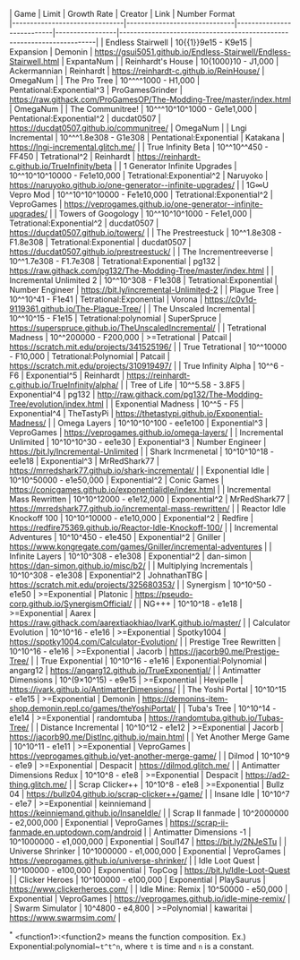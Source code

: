 | Game                          | Limit                        | Growth Rate               | Creator         | Link                                                                  | Number Format                       
|-------------------------------|------------------------------|---------------------------|-----------------|-----------------------------------------------------------------------|
| Endless Stairwell             | 10{{1}}9e15 - K9e15          | Expansion                 | Demonin         | https://gsui5051.github.io/Endless-Stairwell/Endless-Stairwell.html   | ExpantaNum      |
| Reinhardt's House             | 10{1000}10 - J1,000          | Ackermannian              | Reinhardt       | https://reinhardt-c.github.io/ReinHouse/                              | OmegaNum |
| The Pro Tree                  | 10^^^^1000 - H1,000          | Pentational:Exponential^3 | ProGamesGrinder | https://raw.githack.com/ProGamesOP/The-Modding-Tree/master/index.html | OmegaNum |
| The Communitree!              | 10^^^10^10^1000 - Ge1e1,000  | Pentational:Exponential^2 | ducdat0507      | https://ducdat0507.github.io/communitree/                             | OmegaNum  |
| Lngi Incremental              | 10^^^1.8e308 - G1e308        | Pentational:Exponential   | Katakana        | https://lngi-incremental.glitch.me/                                   |
| True Infinity Beta            | 10^^10^^450 - FF450          | Tetrational^2             | Reinhardt       | https://reinhardt-c.github.io/TrueInfinity/beta                       |
| 1 Generator Infinite Upgrades | 10^^10^10^10000 - Fe1e10,000 | Tetrational:Exponential^2 | Naruyoko        | https://naruyoko.github.io/one-generator--infinite-upgrades/          |
| 1G∞U Vepro Mod                | 10^^10^10^10000 - Fe1e10,000 | Tetrational:Exponential^2 | VeproGames      | https://veprogames.github.io/one-generator--infinite-upgrades/        |
| Towers of Googology           | 10^^10^10^1000 - Fe1e1,000   | Tetrational:Exponential^2 | ducdat0507      | https://ducdat0507.github.io/towers/                                  |
| The Prestreestuck             | 10^^1.8e308 - F1.8e308       | Tetrational:Exponential   | ducdat0507      | https://ducdat0507.github.io/prestreestuck/                           |
| The Incrementreeverse         | 10^^1.7e308 - F1.7e308       | Tetrational:Exponential   | pg132           | https://raw.githack.com/pg132/The-Modding-Tree/master/index.html                           |
| Incremental Unlimited 2       | 10^^10^308 - F1e308          | Tetrational:Exponential   | Number Engineer | https://bit.ly/incremental-Unlimited-2                                |
| Plague Tree                   | 10^^10^41 - F1e41            | Tetrational:Exponential   | Vorona          | https://c0v1d-9119361.github.io/The-Plague-Tree/                      |
| The Unscaled Incremental      | 10^^10^15 - F1e15            | Tetrational:polynomial    | SuperSpruce     | https://superspruce.github.io/TheUnscaledIncremental/                 |
| Tetrational Madness           | 10^^200000 - F200,000        | >=Tetrational             | Patcail         | https://scratch.mit.edu/projects/341525196/                           |
| True Tetrational              | 10^^10000 - F10,000          | Tetrational:Polynomial    | Patcail         | https://scratch.mit.edu/projects/310919497/                           |
| True Infinity Alpha           | 10^^6 - F6                   | Exponential^5             | Reinhardt       | https://reinhardt-c.github.io/TrueInfinity/alpha/                     |
| Tree of Life                  | 10^^5.58 - 3.8F5             | Exponential^4             | pg132           | http://raw.githack.com/pg132/The-Modding-Tree/evolution/index.html    |
| Exponential Madness           | 10^^5 - F5                   | Exponential^4             | TheTastyPi      | https://thetastypi.github.io/Exponential-Madness/                     |
| Omega Layers                  | 10^10^10^100 - ee1e100       | Exponential^3             | VeproGames      | https://veprogames.github.io/omega-layers/                            |
| Incremental Unlimited         | 10^10^10^30 - ee1e30         | Exponential^3             | Number Engineer | https://bit.ly/Incremental-Unlimited                                  |
| Shark Incrmenetal             | 10^10^10^18 - ee1e18         | Exponential^3             | MrRedShark77    | https://mrredshark77.github.io/shark-incremental/                     |
| Exponential Idle              | 10^10^50000 - e1e50,000      | Exponential^2             | Conic Games     | https://conicgames.github.io/exponentialidle/index.html               |
| Incremental Mass Rewritten    | 10^10^12000 - e1e12,000      | Exponential^2             | MrRedShark77    | https://mrredshark77.github.io/incremental-mass-rewritten/            |
| Reactor Idle Knockoff 100     | 10^10^10000 - e1e10,000      | Exponential^2             | Redfire         | https://redfire75369.github.io/Reactor-Idle-Knockoff-100/             |
| Incremental Adventures        | 10^10^450 - e1e450           | Exponential^2             | Gniller         | https://www.kongregate.com/games/Gniller/incremental-adventures       |
| Infinite Layers               | 10^10^308 - e1e308           | Exponential^2             | dan-simon       | https://dan-simon.github.io/misc/b2/                                  |
| Multiplying Incrementals      | 10^10^308 - e1e308           | Exponential^2             | JohnathanTBG    | https://scratch.mit.edu/projects/325680353/                           |
| Synergism                     | 10^10^50 - e1e50             | >=Exponential             | Platonic        | https://pseudo-corp.github.io/SynergismOfficial/                      |
| NG+++                         | 10^10^18 - e1e18             | >=Exponential             | Aarex           | https://raw.githack.com/aarextiaokhiao/IvarK.github.io/master/        |
| Calculator Evolution          | 10^10^16 - e1e16             | >=Exponential             | Spotky1004      | https://spotky1004.com/Calculator-Evolution/                          |
| Prestige Tree Rewritten       | 10^10^16 - e1e16             | >=Exponential             | Jacorb          | https://jacorb90.me/Prestige-Tree/                                    |
| True Exponential              | 10^10^16 - e1e16             | Exponential:Polynomial    | angarg12        | https://angarg12.github.io/TrueExponential/                           |
| Antimatter Dimensions         | 10^(9×10^15) - e9e15         | >=Exponential             | Hevipelle       | https://ivark.github.io/AntimatterDimensions/                         |
| The Yoshi Portal              | 10^10^15 - e1e15             | >=Exponential             | Demonin         | https://demonins-item-shop.demonin.repl.co/games/theYoshiPortal/      |
| Tuba's Tree                   | 10^10^14 - e1e14             | >=Exponential             | randomtuba      | https://randomtuba.github.io/Tubas-Tree/                              |
| Distance Incremental          | 10^10^12 - e1e12             | >=Exponential             | Jacorb          | https://jacorb90.me/DistInc.github.io/main.html                       |
| Yet Another Merge Game        | 10^10^11 - e1e11             | >=Exponential             | VeproGames      | https://veprogames.github.io/yet-another-merge-game/                  |
| Dilmod                        | 10^10^9 - e1e9               | >=Exponential             | Despacit        | https://dilmod.glitch.me/                                             |
| Antimatter Dimensions Redux   | 10^10^8 - e1e8               | >=Exponential             | Despacit        | https://ad2-thing.glitch.me/                                          |
| Scrap Clicker++               | 10^10^8 - e1e8               | >=Exponential             | Bullz 04        | https://bullz04.github.io/scrap-clicker++/game/                       |
| Insane Idle                   | 10^10^7 - e1e7               | >=Exponential             | keinniemand     | https://keinniemand.github.io/InsaneIdle/                             |
| Scrap II fanmade              | 10^2000000 - e2,000,000      | Exponential               | VeproGames      | https://scrap-ii-fanmade.en.uptodown.com/android                      |
| Antimatter Dimensions -1      | 10^1000000 - e1,000,000      | Exponential               | Soul147         | https://bit.ly/2NJeSTu                                                |
| Universe Shrinker             | 10^1000000 - e1,000,000      | Exponential               | VeproGames      | https://veprogames.github.io/universe-shrinker/                       |
| Idle Loot Quest               | 10^100000 - e100,000         | Exponential               | TopCog          | https://bit.ly/Idle-Loot-Quest                                        |
| Clicker Heroes                | 10^100000 - e100,000         | Exponential               | PlaySaurus      | https://www.clickerheroes.com/                                        |
| Idle Mine: Remix              | 10^50000 - e50,000           | Exponential               | VeproGames      | https://veprogames.github.io/idle-mine-remix/                         |
| Swarm Simulator               | 10^4800 - e4,800             | >=Polynomial              | kawaritai       | https://www.swarmsim.com/                                             |

<sup>\*</sup> \<function1>:\<function2> means the function composition. Ex.) Exponential:polynomial~`t^t^n`, where `t` is time and `n` is a constant.
